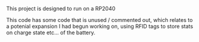 This project is designed to run on a RP2040 

This code has some code that is unused / commented out, which relates to a potenial expansion I had begun working on, using RFID tags to store stats on charge state etc... of the battery.
